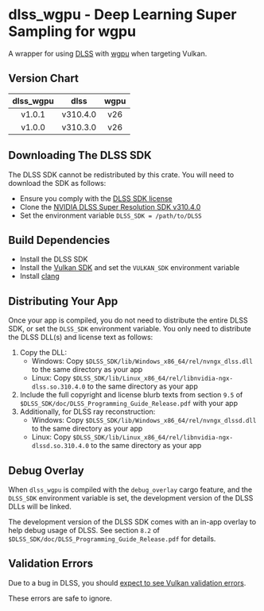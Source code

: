 # dlss_wgpu - Deep Learning Super Sampling for wgpu

A wrapper for using [DLSS](https://www.nvidia.com/en-us/geforce/technologies/dlss) with [wgpu](https://github.com/gfx-rs/wgpu) when targeting Vulkan.

## Version Chart

| dlss_wgpu |   dlss   | wgpu  |
| :-------: | :------: | :---: |
|  v1.0.1   | v310.4.0 |  v26  |
|  v1.0.0   | v310.3.0 |  v26  |

## Downloading The DLSS SDK

The DLSS SDK cannot be redistributed by this crate. You will need to download the SDK as follows:

* Ensure you comply with the [DLSS SDK license](https://github.com/NVIDIA/DLSS/blob/v310.4.0/LICENSE.txt)
* Clone the [NVIDIA DLSS Super Resolution SDK v310.4.0](https://github.com/NVIDIA/DLSS/tree/v310.4.0)
* Set the environment variable `DLSS_SDK = /path/to/DLSS`

## Build Dependencies

* Install the DLSS SDK
* Install the [Vulkan SDK](https://vulkan.lunarg.com/sdk/home) and set the `VULKAN_SDK` environment variable
* Install [clang](https://rust-lang.github.io/rust-bindgen/requirements.html#clang)

## Distributing Your App

Once your app is compiled, you do not need to distribute the entire DLSS SDK, or set the `DLSS_SDK` environment variable. You only need to distribute the DLSS DLL(s) and license text as follows:

1. Copy the DLL:
    * Windows: Copy `$DLSS_SDK/lib/Windows_x86_64/rel/nvngx_dlss.dll` to the same directory as your app
    * Linux: Copy `$DLSS_SDK/lib/Linux_x86_64/rel/libnvidia-ngx-dlss.so.310.4.0` to the same directory as your app
2. Include the full copyright and license blurb texts from section `9.5` of `$DLSS_SDK/doc/DLSS_Programming_Guide_Release.pdf` with your app
3. Additionally, for DLSS ray reconstruction:
    * Windows: Copy `$DLSS_SDK/lib/Windows_x86_64/rel/nvngx_dlssd.dll` to the same directory as your app
    * Linux: Copy `$DLSS_SDK/lib/Linux_x86_64/rel/libnvidia-ngx-dlssd.so.310.4.0` to the same directory as your app

## Debug Overlay

When `dlss_wgpu` is compiled with the `debug_overlay` cargo feature, and the `DLSS_SDK` environment variable is set, the development version of the DLSS DLLs will be linked.

The development version of the DLSS SDK comes with an in-app overlay to help debug usage of DLSS. See section `8.2` of `$DLSS_SDK/doc/DLSS_Programming_Guide_Release.pdf` for details.

## Validation Errors

Due to a bug in DLSS, you should [expect to see Vulkan validation errors](https://forums.developer.nvidia.com/t/validation-errors-using-dlss-vulkan-sdk-due-to-vkcmdclearcolorimage/326493).

These errors are safe to ignore.
